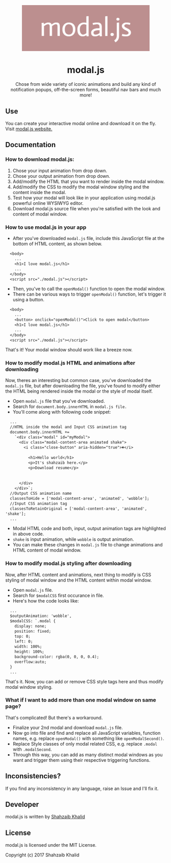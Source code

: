 <p align="center">
  <a href="https://shahzaibkhalid.github.io/modaljs">
    <img alt="modal.js" src="https://raw.githubusercontent.com/shahzaibkhalid/modaljs/master/images/modaljs.png" width="400"/>
  </a>
  <h1 align="center">modal.js</h1>
</p>

<p align="center">
Chose from wide variety of iconic animations and build any kind of
notification popups, off-the-screen forms, beautiful nav bars and much
more!
</p>

## Use

You can create your interactive modal online and download it on the fly. Visit [modal.js website.](https://shahzaibkhalid.github.io/modaljs)

## Documentation

### How to download modal.js:

1.  Chose your input animation from drop down.
2.  Chose your output animation from drop down.
3.  Add/modify the HTML that you want to render inside the modal window.
4.  Add/modify the CSS to modify the modal window styling and the
    content inside the modal.
5.  Test how your modal will look like in your application using modal.js
    powerful online WYSIWYG editor.
6.  Download modal.js source file when you're satisfied with the look
    and content of modal window.

### How to use modal.js in your app

-   After you've downloaded `modal.js` file, include this JavaScript
    file at the bottom of HTML content, as shown below.

<!-- -->

      <body>
        ...
        <h1>I love modal.js</h1>
        ...
      </body>
      <script src="./modal.js"></script>
      

-   Then, you've to call the `openModal()` function to open the modal
    window.
-   There can be various ways to trigger `openModal()` function, let's
    trigger it using a button.

<!-- -->

      <body>
        ...
        <button> onclick="openModal()">Click to open modal</button>
        <h1>I love modal.js</h1>
        ...
      </body>
      <script src="./modal.js"></script>
      

That's it! Your modal window should work like a breeze now.

### How to modify modal.js HTML and animations after downloading

Now, theres an interesting but common case, you've downloaded the
`modal.js` file, but after downloading the file, you've found to modify
either the HTML being rendered inside the modal or the style of modal
itself.

-   Open `modal.js` file that you've downloaded.
-   Search for `document.body.innerHTML` in `modal.js file.`
-   You'll come along with following code snippet:

<!-- -->

      ...
      //HTML inside the modal and Input CSS animation tag
      document.body.innerHTML += 
        `<div class="modal" id="myModal">
          <div class="modal-content-area animated shake">
            <i class="close-button" aria-hidden="true">✖</i>
            
              <h1>Hello world</h1>
              <p>It's shahzaib here.</p>
              <p>Download resume</p>
            
            
          </div>
        </div>`;
      //Output CSS animation name              
      classesToHide = ['modal-content-area', 'animated', 'wobble'];
      //Input CSS animation tag
      classesToRetainOriginal = ['modal-content-area', 'animated', 'shake'];
      ...
      

-   Modal HTML code and both, input, output animation tags are
    highlighted in above code.
-   `shake` is input animation, while `wobble` is output animation.
-   You can make these changes in `modal.js` file to change animations
    and HTML content of modal window.

### How to modify modal.js styling after downloading

Now, after HTML content and animations, next thing to modify is CSS
styling of modal window and the HTML content within modal window.

-   Open `modal.js` file.
-   Search for `$modalCSS` first occurance in file.
-   Here's how the code looks like:

<!-- -->

      ...
      $outputAnimation: 'wobble',
      $modalCSS: `.modal {
        display: none;
        position: fixed;
        top: 0;
        left: 0;
        width: 100%;
        height: 100%;
        background-color: rgba(0, 0, 0, 0.4);
        overflow:auto;
      }
      ...
      

That's it. Now, you can add or remove CSS style tags here and thus
modify modal window styling.

### What if I want to add more than one modal window on same page?

That's complicated! But there's a workaround.

-   Finalize your 2nd modal and download `modal.js` file.
-   Now go into file and find and replace all JavaScript variables,
    function names, e.g. replace `openModal()` with something like
    `openModalSecond()`.
-   Replace Style classes of only modal related CSS, e.g. replace
    `.modal` with `.modalSecond`.
-   Through this way, you can add as many distinct modal windows as you
    want and trigger them using their respective triggering functions.

## Inconsistencies?

If you find any inconsistency in any language, raise an Issue and I'll fix it.

## Developer

modal.js is written by [Shahzaib Khalid](shahzaibkhalid.com)

## License

modal.js is licensed under the MIT License.

Copyright (c) 2017 Shahzaib Khalid
